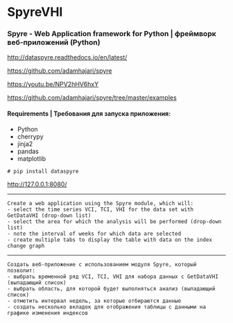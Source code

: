 # SpyreVHI
### Spyre - Web Application framework for Python | фреймворк веб-приложений (Python)

 http://dataspyre.readthedocs.io/en/latest/
 
 https://github.com/adamhajari/spyre
 
 https://youtu.be/NPV2hHV6hxY
 
 https://github.com/adamhajari/spyre/tree/master/examples
 

#### Requirements | Требования для запуска приложения:

* Python
* cherrypy
* jinja2
* pandas
* matplotlib

```
# pip install dataspyre
```

 http://127.0.0.1:8080/
 


------
 
    Create a web application using the Spyre module, which will:
    - select the time series VCI, TCI, VHI for the data set with GetDataVHI (drop-down list)
    - select the area for which the analysis will be performed (drop-down list)
    - note the interval of weeks for which data are selected
    - create multiple tabs to display the table with data on the index change graph
    

------
 
 
    Создать веб-приложение с использованием модуля Spyre, который позволит:
    - выбрать временной ряд VCI, TCI, VHI для набора данных с GetDataVHI (выпадающий список)
    - выбрать область, для которой будет выполняться анализ (выпадающий список)
    - отметить интервал недель, за которые отбираются данные
    - создать несколько вкладок для отображения таблицы с данными на графике изменения индексов
